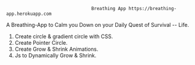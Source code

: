                                     Breathing App https://breathing-app.herokuapp.com

A Breathing-App to Calm you Down on your Daily Quest of Survival -- Life.

1. Create circle & gradient circle with CSS.
2. Create Pointer Circle.
3. Create Grow & Shrink Animations.
4. Js to Dynamically Grow & Shrink.
